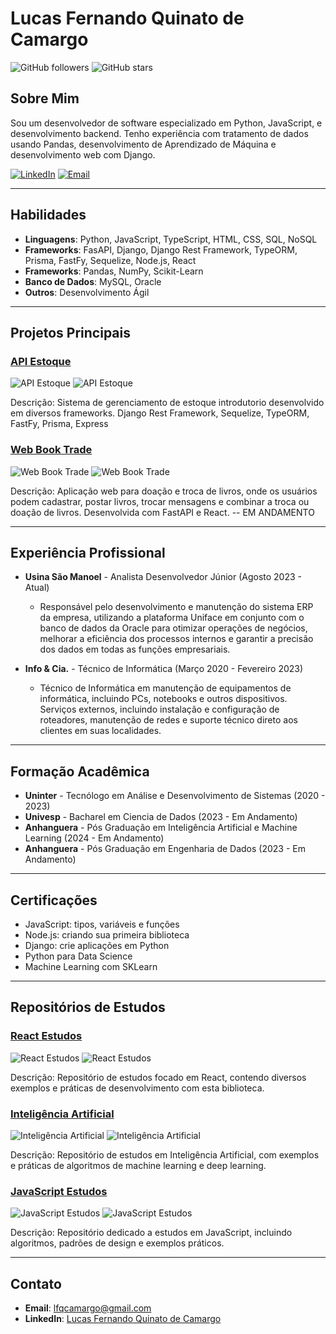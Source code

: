 # Lucas Fernando Quinato de Camargo

![GitHub followers](https://img.shields.io/github/followers/lfqcamargo?style=social)
![GitHub stars](https://img.shields.io/github/stars/lfqcamargo?style=social)

## Sobre Mim

Sou um desenvolvedor de software especializado em Python, JavaScript, e desenvolvimento backend. Tenho experiência com tratamento de dados usando Pandas, desenvolvimento de Aprendizado de Máquina e desenvolvimento web com Django.

[![LinkedIn](https://img.shields.io/badge/-LinkedIn-blue?style=flat-square&logo=linkedin&logoColor=white)](https://www.linkedin.com/in/lucas-camargo-3b34872a4/)
[![Email](https://img.shields.io/badge/-Email-red?style=flat-square&logo=gmail&logoColor=white)](mailto:lfqcamargo@gmail.com)

---

## Habilidades

- **Linguagens**: Python, JavaScript, TypeScript, HTML, CSS, SQL, NoSQL
- **Frameworks**: FasAPI, Django, Django Rest Framework, TypeORM, Prisma, FastFy, Sequelize, Node.js, React
- **Frameworks**: Pandas, NumPy, Scikit-Learn
- **Banco de Dados**: MySQL, Oracle
- **Outros**: Desenvolvimento Ágil

---

## Projetos Principais

### [API Estoque](https://github.com/lfqcamargo/api-estoque)

![API Estoque](https://img.shields.io/github/stars/lfqcamargo/api-estoque?style=social)
![API Estoque](https://img.shields.io/github/forks/lfqcamargo/api-estoque?style=social)

Descrição: Sistema de gerenciamento de estoque introdutorio desenvolvido em diversos frameworks. Django Rest Framework, Sequelize, TypeORM, FastFy, Prisma, Express

### [Web Book Trade](https://github.com/lfqcamargo/web_book_trade)

![Web Book Trade](https://img.shields.io/github/stars/lfqcamargo/web_book_trade?style=social)
![Web Book Trade](https://img.shields.io/github/forks/lfqcamargo/web_book_trade?style=social)

Descrição: Aplicação web para doação e troca de livros, onde os usuários podem cadastrar, postar livros, trocar mensagens e combinar a troca ou doação de livros. Desenvolvida com FastAPI e React. -- EM ANDAMENTO

---

## Experiência Profissional

- **Usina São Manoel** - Analista Desenvolvedor Júnior (Agosto 2023 - Atual)
  - Responsável pelo desenvolvimento e manutenção do sistema ERP da empresa, utilizando a plataforma
  Uniface em conjunto com o banco de dados da Oracle para otimizar operações de negócios, melhorar a
  eficiência dos processos internos e garantir a precisão dos dados em todas as funções empresariais.

- **Info & Cia.** - Técnico de Informática (Março 2020 - Fevereiro 2023)
  - Técnico de Informática em manutenção de equipamentos de informática, incluindo PCs, notebooks e
  outros dispositivos. Serviços externos, incluindo instalação e configuração de roteadores, manutenção de
  redes e suporte técnico direto aos clientes em suas localidades.

---

## Formação Acadêmica

- **Uninter** -    Tecnólogo em Análise e Desenvolvimento de Sistemas (2020 - 2023)
- **Univesp** -    Bacharel em Ciencia de Dados (2023 - Em Andamento)
- **Anhanguera** - Pós Graduação em Inteligência Artificial e Machine Learning (2024 - Em Andamento)
- **Anhanguera** - Pós Graduação em Engenharia de Dados (2023 - Em Andamento)

---

## Certificações

- JavaScript: tipos, variáveis e funções
- Node.js: criando sua primeira biblioteca
- Django: crie aplicações em Python
- Python para Data Science
- Machine Learning com SKLearn

---

## Repositórios de Estudos
### [React Estudos](https://github.com/lfqcamargo/React-Estudos)

![React Estudos](https://img.shields.io/github/stars/lfqcamargo/React-Estudos?style=social)
![React Estudos](https://img.shields.io/github/forks/lfqcamargo/React-Estudos?style=social)

Descrição: Repositório de estudos focado em React, contendo diversos exemplos e práticas de desenvolvimento com esta biblioteca.

### [Inteligência Artificial](https://github.com/lfqcamargo/IA)

![Inteligência Artificial](https://img.shields.io/github/stars/lfqcamargo/IA?style=social)
![Inteligência Artificial](https://img.shields.io/github/forks/lfqcamargo/IA?style=social)

Descrição: Repositório de estudos em Inteligência Artificial, com exemplos e práticas de algoritmos de machine learning e deep learning.

### [JavaScript Estudos](https://github.com/lfqcamargo/JavaScript)

![JavaScript Estudos](https://img.shields.io/github/stars/lfqcamargo/JavaScript?style=social)
![JavaScript Estudos](https://img.shields.io/github/forks/lfqcamargo/JavaScript?style=social)

Descrição: Repositório dedicado a estudos em JavaScript, incluindo algoritmos, padrões de design e exemplos práticos.

---

## Contato

- **Email**: lfqcamargo@gmail.com
- **LinkedIn**: [Lucas Fernando Quinato de Camargo](https://www.linkedin.com/in/lfqcamargo)
